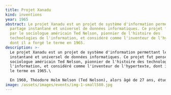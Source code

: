 ```yaml
---
title: Projet Xanadu
kind: inventions
year: 1965
abstract: Le projet Xanadu est un projet de système d'information permettant le
  partage instantané et universel de données informatiques. Ce projet fut pensé
  par le sociologue américain Ted Nelson, pionnier de l'histoire des
  technologies de l'information, et considéré comme l'inventeur de l'hypertexte,
  dont il a forgé le terme en 1965.
description: >-
  Le projet Xanadu est un projet de système d'information permettant le partage
  instantané et universel de données informatiques. Ce projet fut pensé par le
  sociologue américain Ted Nelson, pionnier de l'histoire des technologies de
  l'information, et considéré comme l'inventeur de l'hypertexte, dont il a forgé
  le terme en 1965.\

  En 1960, Théodore Holm Nelson (Ted Nelson), alors âgé de 27 ans, étudiant en sociologie à l'université Harvard, réfléchit à un concept de système d'information « au bout des doigts ». Il imagine une machine permettant à chacun de stocker des données, de les mettre à disposition de tous, partout, en quelques instants. Théodore Nelson invente ainsi le concept d'hypertexte.
image: /assets/images/events/img-1-small580.jpg
---
```


